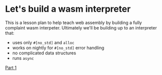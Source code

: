 # Let's build a wasm interpreter

This is a lesson plan to help teach web assembly by building a fully complaint wasm interpeter. Ultimately we'll be building up to an interpreter that:

* uses only `#[no_std]` and `alloc`
* works on nightly for `#[no_std]` error handling
* no complicated data structures
* runs `async`

[Part 1](https://medium.com/@richardanaya/lets-write-a-web-assembly-interpreter-part-1-287298201d75)

